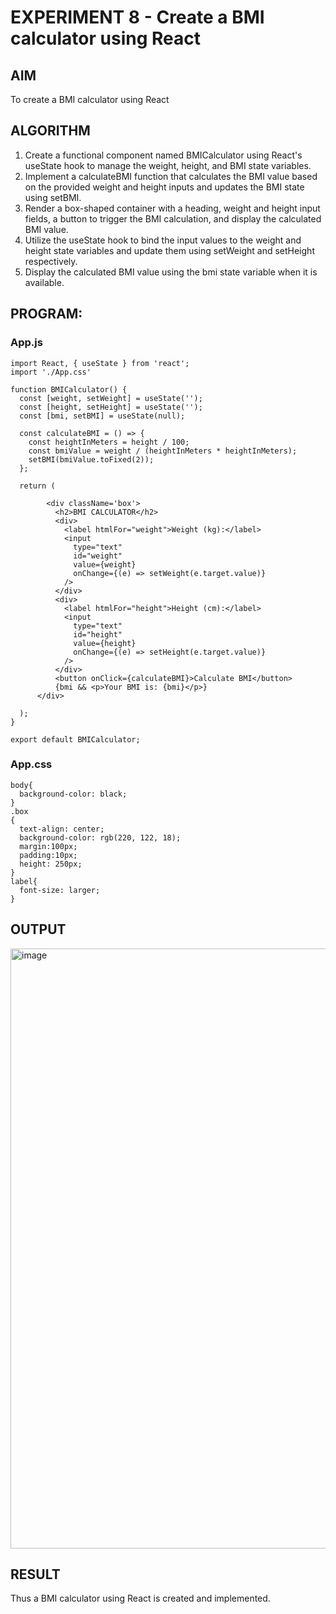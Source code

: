 # EXPERIMENT 8 - Create a BMI calculator using React
## AIM
To create a BMI calculator using React
## ALGORITHM
1. Create a functional component named BMICalculator using React's useState hook to manage the weight, height, and BMI state variables.
2. Implement a calculateBMI function that calculates the BMI value based on the provided weight and height inputs and updates the BMI state using setBMI.
3. Render a box-shaped container with a heading, weight and height input fields, a button to trigger the BMI calculation, and display the calculated BMI value.
4. Utilize the useState hook to bind the input values to the weight and height state variables and update them using setWeight and setHeight respectively.
5. Display the calculated BMI value using the bmi state variable when it is available.
## PROGRAM:
### App.js
```
import React, { useState } from 'react';
import './App.css'

function BMICalculator() {
  const [weight, setWeight] = useState('');
  const [height, setHeight] = useState('');
  const [bmi, setBMI] = useState(null);

  const calculateBMI = () => {
    const heightInMeters = height / 100;
    const bmiValue = weight / (heightInMeters * heightInMeters);
    setBMI(bmiValue.toFixed(2));
  };

  return (
    
        <div className='box'>
          <h2>BMI CALCULATOR</h2>
          <div>
            <label htmlFor="weight">Weight (kg):</label>
            <input
              type="text"
              id="weight"
              value={weight}
              onChange={(e) => setWeight(e.target.value)}
            />
          </div>
          <div>
            <label htmlFor="height">Height (cm):</label>
            <input
              type="text"
              id="height"
              value={height}
              onChange={(e) => setHeight(e.target.value)}
            />
          </div>
          <button onClick={calculateBMI}>Calculate BMI</button>
          {bmi && <p>Your BMI is: {bmi}</p>}
      </div>
    
  );
}

export default BMICalculator;
```
### App.css
```
body{
  background-color: black;
}
.box
{
  text-align: center;
  background-color: rgb(220, 122, 18);
  margin:100px;
  padding:10px;
  height: 250px;
}
label{
  font-size: larger;
}
```
## OUTPUT
<img width="960" alt="image" src="https://github.com/Shavedha/BMI-CALCULATOR/assets/93427376/41c02a55-271b-46b0-a994-0e6ecc05578e">

## RESULT
Thus a BMI calculator using React is created and implemented.
